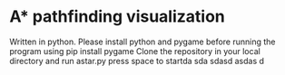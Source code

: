 # A* pathfinding visualization
Written in python.
Please install python and pygame before running the program using pip install pygame
Clone the repository in your local directory and run astar.py
press space to startda sda sdasd asdas d
